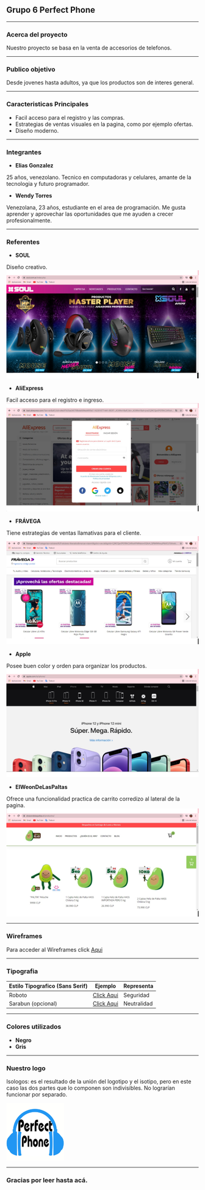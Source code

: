 ## **Grupo 6 Perfect Phone**
___
### **Acerca del proyecto**
Nuestro proyecto se basa en la venta de accesorios de telefonos.
___
### **Publico objetivo**
Desde jovenes hasta adultos, ya que los productos son de interes general.
___
### **Caracteristicas Principales**
- Facil acceso para el registro y las compras.
- Estrategias de ventas visuales en la pagina, como por ejemplo ofertas.
- Diseño moderno.
___
### **Integrantes**
- **Elias Gonzalez**

25 años, venezolano. Tecnico en computadoras y celulares, amante de la tecnologia y futuro programador.

- **Wendy Torres**

Venezolana, 23 años, estudiante en el area de programación. Me gusta aprender y aprovechar las oportunidades que me ayuden a crecer profesionalmente.

___
### **Referentes**
- **SOUL**

Diseño creativo.
<img src="public/images/soul.jpg">

- **AliExpress**

Facil acceso para el registro e ingreso.
<img src="public/images/aliexpress.jpg">

- **FRÁVEGA**

Tiene estrategias de ventas llamativas para el cliente.
<img src="public/images/fravega.jpg">


- **Apple**

Posee buen color y orden para organizar los productos.
<img src="public/images/apple.jpg">


- **ElWeonDeLasPaltas**

Ofrece una funcionalidad practica de carrito corredizo al lateral de la pagina.
<img src="public/images/paltas.jpg">
___
### **Wireframes**
Para acceder al Wireframes click [Aqui](https://www.figma.com/file/2orbMlNfO97jfdHHqfMwvy/Perfect-Phone?node-id=0%3A1 "Aqui")
___
### **Tipografia**

|**Estilo Tipografico (Sans Serif)**|**Ejemplo**|**Representa**
| ------------ | ------------ | ------------ |
|Roboto| [Click Aqui](https://fonts.google.com/specimen/Roboto?category=Sans+Serif&preview.size=64&preview.layout=row#standard-styles "Click Aqui")|Seguridad
|Sarabun (opcional)|[Click Aqui](https://fonts.google.com/specimen/Sarabun?category=Sans+Serif&preview.size=64&preview.layout=row#pairings "Click aqui")|Neutralidad

___
### **Colores utilizados**
- **Negro**
- **Gris**

___
### **Nuestro logo**
Isologos: es el resultado de la unión del logotipo y el isotipo, pero en este caso las dos partes que lo componen son indivisibles. No lograrían funcionar por separado.

<img src="public/images/logo formulario.jpg" style="width: 30% ">

___
### **Gracias por leer hasta acá.**
